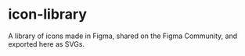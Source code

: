# icon-library
A library of icons made in Figma, shared on the Figma Community, and exported here as SVGs.

